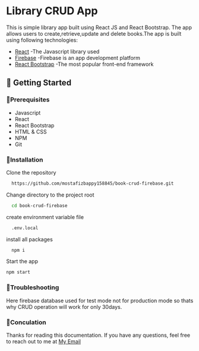 
# Library CRUD App

This is simple library app built using React JS and React Bootstrap. The app allows users to create,retrieve,update and delete books.The app is built using following technologies:



- [React](https://awesomeopensource.com/project/elangosundar/awesome-README-templates) -The Javascript library used
 - [Firebase](https://github.com/matiassingers/awesome-readme) -Firebase is an app development platform 
 - [React Bootstrap](https://bulldogjob.com/news/449-how-to-write-a-good-readme-for-your-github-project) -The most popular front-end framework

## 🔗 Getting Started

### 🔗Prerequisites 
- Javascript 
- React
- React Bootstrap
- HTML & CSS
- NPM 
- Git 
### 🔗Installation

Clone the repository

```bash
  https://github.com/mostafizbappy158845/book-crud-firebase.git
```

Change directory to the project root
```bash
  cd book-crud-firebase
```
 create environment variable file
```bash
  .env.local
```
install all packages
```bash
  npm i
```
 Start the app
 ```bash
 npm start
 ```
    
### 🔗Troubleshooting 

Here firebase database used for test mode not for production mode so thats why CRUD operation will work for only 30days.
### 🔗Conculation

Thanks for reading this documentation. If you have any questions, feel free to reach out to me at  [My Email](mostafizbappy52@gmail.com)